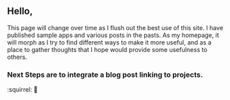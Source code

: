 
## Hello,

This page will change over time as I flush out the best use of this site.  I have published
sample apps and various posts in the pasts.  As my homepage, it will morph as I try to find different ways
to make it more useful, and as a place to gather thoughts that I hope would provide some usefulness
to others.

### Next Steps are to integrate a blog post linking to projects.

:squirrel: :panda_face:
